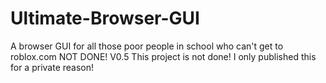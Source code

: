# Ultimate-Browser-GUI
A browser GUI for all those poor people in school who can't get to roblox.com
NOT DONE!
V0.5
This project is not done! I only published this for a private reason!

